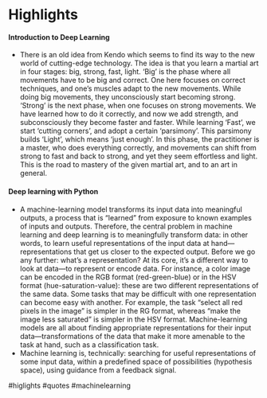 # Highlights

#### Introduction to Deep Learning
- There is an old idea from Kendo which seems to find its way to the new world
of cutting-edge technology. The idea is that you learn a martial art in four stages:
big, strong, fast, light. ‘Big’ is the phase where all movements have to be big and
correct. One here focuses on correct techniques, and one’s muscles adapt to the new movements. While doing big movements, they unconsciously start becoming
strong. ‘Strong’ is the next phase, when one focuses on strong movements. We
have learned how to do it correctly, and now we add strength, and subconsciously
they become faster and faster. While learning ‘Fast’, we start ‘cutting corners’, and
adopt a certain ‘parsimony’. This parsimony builds ‘Light’, which means ‘just enough’. In this phase, the practitioner is a master, who does everything correctly, and movements can shift from strong to fast and back to strong, and yet they seem effortless and light. This is the road to mastery of the given martial art, and to an art in general.


#### Deep learning with Python
- A machine-learning model transforms its input data into meaningful outputs, a process that is “learned” from exposure to known examples of inputs and outputs. Therefore, the central problem in machine learning and deep learning is to meaningfully transform data: in other words, to learn useful representations of the input data at hand—representations that get us closer to the expected output. Before we go any further: what’s a representation? At its core, it’s a different way to look at data—to represent or encode data. For instance, a color image can be encoded in the RGB format (red-green-blue) or in the HSV format (hue-saturation-value): these are two different representations of the same data. Some tasks that may be difficult with one representation can become easy with another. For example, the task “select all red pixels in the image” is simpler in the RG format, whereas “make the image less saturated” is simpler in the HSV format. Machine-learning models are all about finding appropriate representations for their input data—transformations of the data that make it more amenable to the task at hand, such as a classification task.
- Machine learning is, technically: searching for useful representations
of some input data, within a predefined space of possibilities (hypothesis space), using guidance from a feedback signal.

#higlights #quotes #machinelearning 